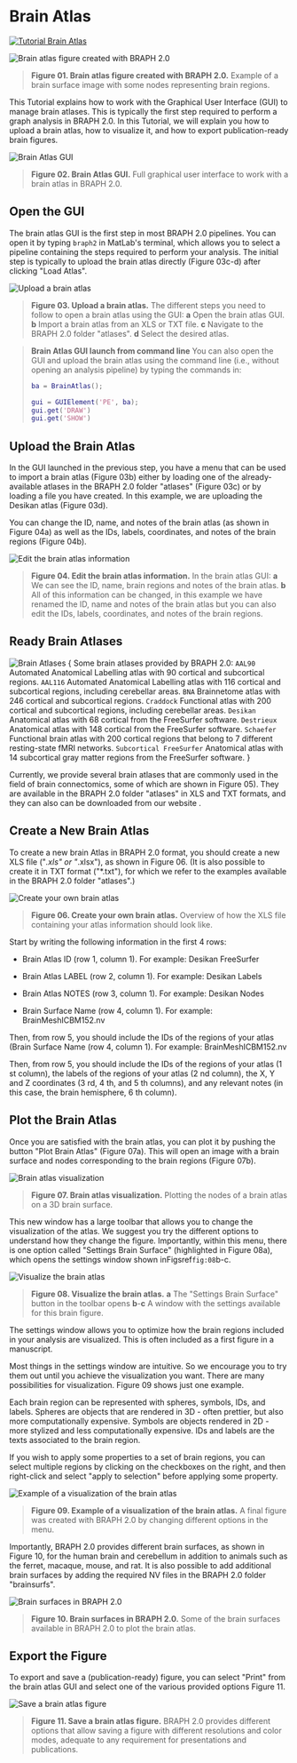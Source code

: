 # Brain Atlas

[![Tutorial Brain Atlas](https://img.shields.io/badge/PDF-Download-red?style=flat-square&logo=adobe-acrobat-reader)](tut_ba.pdf)

![Brain atlas figure created with BRAPH 2.0](fig01.jpg) 
 > **Figure 01. Brain atlas figure created with BRAPH 2.0.** Example of a brain surface image with some nodes representing brain regions.
	



This Tutorial explains how to work with the Graphical User Interface (GUI) to manage brain atlases.
This is typically the first step required to perform a graph analysis in BRAPH 2.0. 
In this Tutorial, we will explain you how to upload a brain atlas, how to visualize it, and how to export publication-ready brain figures.




![Brain Atlas GUI](fig02.jpg) 
 > **Figure 02. Brain Atlas GUI.** Full graphical user interface to work with a brain atlas in BRAPH 2.0. 
	


## Open the GUI

The brain atlas GUI is the first step in most BRAPH 2.0 pipelines. You can open it by typing `braph2` in MatLab's terminal, which allows you to select a pipeline containing the steps required to perform your analysis. The initial step is typically to upload the brain atlas directly (Figure 03c-d) after clicking "Load Atlas". 

![Upload a brain atlas](fig03.jpg) 
 > **Figure 03. Upload a brain atlas.** The different steps you need to follow to open a brain atlas using the GUI: 
	**a** Open the brain atlas GUI.
	**b** Import a brain atlas from an XLS or TXT file.
	**c** Navigate to the BRAPH 2.0 folder "atlases".
	**d** Select the desired atlas.
	

> **Brain Atlas GUI launch from command line**
> You can also open the GUI and upload the brain atlas using the command line (i.e., without opening an analysis pipeline) by typing the commands in:
> ```matlab
> ba = BrainAtlas();
> 
> gui = GUIElement('PE', ba);
> gui.get('DRAW')
> gui.get('SHOW')
> ```



## Upload the Brain Atlas

In the GUI launched in the previous step, you have a menu that can be used to import a brain atlas (Figure 03b) either by loading one of the already-available atlases in the BRAPH 2.0 folder "atlases" (Figure 03c) or by loading a file you have created. In this example, we are uploading the Desikan atlas (Figure 03d).

You can change the ID, name, and notes of the brain atlas (as shown in Figure 04a) as well as the IDs, labels, coordinates, and notes of the brain regions (Figure 04b).
	
![Edit the brain atlas information](fig04.png) 
 > **Figure 04. Edit the brain atlas information.** In the brain atlas GUI: 
	**a** We can see the ID, name, brain regions and notes of the brain atlas.
	**b** All of this information can be changed, in this example we have renamed the ID, name and notes of the brain atlas but you can also edit the IDs, labels, coordinates, and notes of the brain regions.
	

## Ready Brain Atlases

![Brain Atlases](fig05.jpg)
	{
	Some brain atlases provided by BRAPH 2.0:
	`AAL90` Automated Anatomical Labelling atlas with 90 cortical and subcortical regions.
	`AAL116` Automated Anatomical Labelling atlas with 116 cortical and subcortical regions, including cerebellar areas.
	`BNA` Brainnetome atlas with 246 cortical and subcortical regions.
	`Craddock` Functional atlas with 200 cortical and subcortical regions, including cerebellar areas.
	`Desikan` Anatomical atlas with 68 cortical from the FreeSurfer software.
	`Destrieux` Anatomical atlas with 148 cortical from the FreeSurfer software.
	`Schaefer` Functional brain atlas with 200 cortical regions that belong to 7 different resting-state fMRI networks.
	`Subcortical FreeSurfer` Anatomical atlas with 14 subcortical gray matter regions from the FreeSurfer software.
	}

Currently, we provide several brain atlases that are commonly used in the field of brain connectomics, some of which are shown in Figure 05). 
They are available in the BRAPH 2.0 folder "atlases" in XLS and TXT formats, and they can also can be downloaded from our website .


## Create a New Brain Atlas

To create a new brain Atlas in BRAPH 2.0 format, you should create a new XLS file ("*.xls" or "*.xlsx"), as shown in Figure 06. 
(It is also possible to create it in TXT format ("*.txt"), for which we refer to the examples available in the BRAPH 2.0 folder "atlases".)

![Create your own brain atlas](fig06.jpg) 
 > **Figure 06. Create your own brain atlas.** Overview of how the XLS file containing your atlas information should look like.
	

Start by writing the following information in the first 4 rows:


- Brain Atlas ID (row 1, column 1). 
For example: Desikan FreeSurfer

- Brain Atlas LABEL (row 2, column 1). 
For example: Desikan Labels

- Brain Atlas NOTES (row 3, column 1).
For example: Desikan Nodes

- Brain Surface Name (row 4, column 1).
For example: BrainMeshICBM152.nv


Then, from row 5, you should include the IDs of the regions of your atlas (Brain Surface Name (row 4, column 1).
For example: BrainMeshICBM152.nv


Then, from row 5, you should include the IDs of the regions of your atlas (1 st column), the labels of the regions of your atlas (2 nd column), the X, Y and Z coordinates (3 rd, 4 th, and 5 th columns), and any relevant notes (in this case, the brain hemisphere, 6 th column).	


## Plot the Brain Atlas

Once you are satisfied with the brain atlas, you can plot it by pushing the button "Plot Brain Atlas" (Figure 07a). 
This will open an image with a brain surface and nodes corresponding to the brain regions (Figure 07b).

![Brain atlas visualization](fig07.jpg) 
 > **Figure 07. Brain atlas visualization.** Plotting the nodes of a brain atlas on a 3D brain surface. 
	
	
This new window has a large toolbar that allows you to change the visualization of the atlas. We suggest you try the different options to understand how they change the figure. Importantly, within this menu, there is one option called "Settings Brain Surface" (highlighted in Figure 08a), which opens the settings window shown inFigsref`fig:08`b-c.

![Visualize the brain atlas](fig08.jpg) 
 > **Figure 08. Visualize the brain atlas.** **a** The "Settings Brain Surface" button in the toolbar opens **b**-**c** A window with the settings available for this brain figure.
	

The settings window allows you to optimize how the brain regions included in your analysis are visualized. This is often included as a first figure in a manuscript.

Most things in the settings window are intuitive. So we encourage you to try them out until you achieve the visualization you want. There are many possibilities for visualization. Figure 09 shows just one example.

Each brain region can be represented with spheres, symbols, IDs, and labels.
Spheres are objects that are rendered in 3D - often prettier, but also more computationally expensive.
Symbols are objects rendered in 2D - more stylized and less computationally expensive.
IDs and labels are the texts associated to the brain region.

If you wish to apply some properties to a set of brain regions, you can select multiple regions by clicking on the checkboxes on the right, and then right-click and select "apply to selection" before applying some property.

![Example of a visualization of the brain atlas](fig09.jpg) 
 > **Figure 09. Example of a visualization of the brain atlas.** A final figure was created with BRAPH 2.0 by changing different options in the menu.
	

Importantly, BRAPH 2.0 provides different brain surfaces, as shown in Figure 10, for the human brain and cerebellum in addition to animals such as the ferret, macaque, mouse, and rat.
It is also possible to add additional brain surfaces by adding the required NV files in the BRAPH 2.0 folder "brainsurfs".

![Brain surfaces in BRAPH 2.0](fig10.png) 
 > **Figure 10. Brain surfaces in BRAPH 2.0.** Some of the brain surfaces available in BRAPH 2.0 to plot the brain atlas.
	


## Export the Figure

To export and save a (publication-ready) figure, you can select "Print" from the brain atlas GUI and select one of the various provided options Figure 11.

![Save a brain atlas figure](fig11.jpg) 
 > **Figure 11. Save a brain atlas figure.** BRAPH 2.0 provides different options that allow saving a figure with different resolutions and color modes, adequate to any requirement for presentations and publications.
